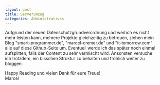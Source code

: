 ```yaml
---
layout: post
title: Serverumzug
categories: Administratives
---
```


Aufgrund der neuen Datenschutzgrundverordnung und weil ich es nicht mehr leisten kann, mehrere Projekte gleichzeitig zu betreuen, ziehen mein Blog "smart-programmer.de", "marcel-cremer.de" und "it-tomorrow.com" alle auf diese Github-Seite um. <!--more-->Eventuell werde ich das später noch einmal aufsplitten, falls der Content zu sehr vermischt wird. Ansonsten versuche ich trotzdem, ein bisschen Struktur zu behalten und fröhlich weiter zu bloggen.

Happy Reading und vielen Dank für eure Treue!  
Marcel